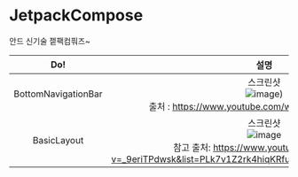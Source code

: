 # JetpackCompose
안드 신기술 젵팩컴풔즈~



|                             Do!                              |                             설명                             |
| :----------------------------------------------------------: | :----------------------------------------------------------: |
| BottomNavigationBar | 스크린샷 <br> ![image](https://user-images.githubusercontent.com/90879448/171189047-38f15115-90a1-4f89-b6b8-c8e6c12c3864.png))<br>출처 : https://www.youtube.com/watch?v=4xyRnIntwTo |
| BasicLayout | 스크린샷 <br> ![image](https://user-images.githubusercontent.com/90879448/171466511-e646e3f4-d027-4818-8bf8-945666d69817.png) <br>참고 출처: https://www.youtube.com/watch?v=_9eriTPdwsk&list=PLk7v1Z2rk4hiqKRfuVyhkdwNJ3bniUMJf&index=4|



